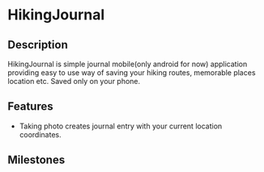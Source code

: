 # HikingJournal

## Description

HikingJournal is simple journal mobile(only android for now) application providing easy to use way of saving your hiking routes, memorable places location etc. Saved only on your phone.

## Features
- Taking photo creates journal entry with your current location coordinates.

## Milestones